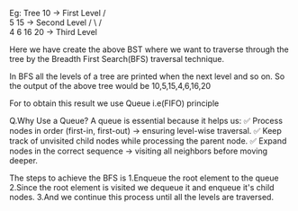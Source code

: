 Eg: Tree
        10   -> First Level
       /  \
      5    15  -> Second Level 
     / \  /  \
    4   6 16  20 -> Third Level

Here we have create the above BST where we want to traverse through the tree by the Breadth First Search(BFS) traversal technique.

In BFS all the levels of a tree are printed when the next level and so on.
So the output of the above tree would be 10,5,15,4,6,16,20

For to obtain this result we use Queue i.e(FIFO) principle 

Q.Why Use a Queue?
A queue is essential because it helps us:
✅ Process nodes in order (first-in, first-out) → ensuring level-wise traversal.
✅ Keep track of unvisited child nodes while processing the parent node.
✅ Expand nodes in the correct sequence → visiting all neighbors before moving deeper.

The steps to achieve the BFS is
1.Enqueue the root element to the queue
2.Since the root element is visited we dequeue it and enqueue it's child nodes.
3.And we continue this process until all the levels are traversed.